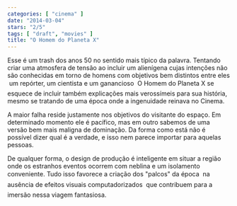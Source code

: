 ```yaml
---
categories: [ "cinema" ]
date: "2014-03-04"
stars: "2/5"
tags: [ "draft", "movies" ]
title: "O Homem do Planeta X"
---
```

Esse é um trash dos anos 50 no sentido mais típico da palavra. Tentando
criar uma atmosfera de tensão ao incluir um alienígena cujas intenções
não são conhecidas em torno de homens com objetivos bem distintos
entre eles  um repórter, um cientista e um ganancioso  O Homem do
Planeta X se esquece de incluir também explicações mais verossímeis
para sua história, mesmo se tratando de uma época onde a ingenuidade
reinava no Cinema.

A maior falha reside justamente nos objetivos do visitante do espaço. Em
determinado momento ele é pacífico, mas em outro sabemos de uma versão
bem mais maligna de dominação. Da forma como está não é possível
dizer qual é a verdade, e isso nem parece importar para aquelas pessoas.

De qualquer forma, o design de produção é inteligente em situar a
região onde os estranhos eventos ocorrem com neblina e um isolamento
conveniente. Tudo isso favorece a criação dos "palcos" da época 
na ausência de efeitos visuais computadorizados  que contribuem para
a imersão nessa viagem fantasiosa.
